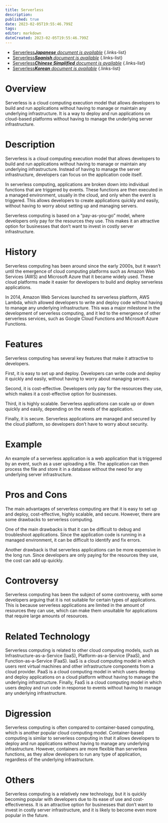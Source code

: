 ```yaml
---
title: Serverless
description: 
published: true
date: 2023-02-05T19:55:46.799Z
tags: 
editor: markdown
dateCreated: 2023-02-05T19:55:46.799Z
---
```


- [Serverless***Japanese** document is available*](/ja/Knowledge-base/Dictionary/serverless)
{.links-list}
- [Serverless***Spanish** document is available*](/es/Knowledge-base/Dictionary/serverless)
{.links-list}
- [Serverless***Chinese Simplified** document is available*](/zh/Knowledge-base/Dictionary/serverless)
{.links-list}
- [Serverless***Korean** document is available*](/ko/Knowledge-base/Dictionary/serverless)
{.links-list}


# Overview
Serverless is a cloud computing execution model that allows developers to build and run applications without having to manage or maintain any underlying infrastructure. It is a way to deploy and run applications on cloud-based platforms without having to manage the underlying server infrastructure.

# Description
Serverless is a cloud computing execution model that allows developers to build and run applications without having to manage or maintain any underlying infrastructure. Instead of having to manage the server infrastructure, developers can focus on the application code itself. 

In serverless computing, applications are broken down into individual functions that are triggered by events. These functions are then executed in a managed environment, usually in the cloud, and only when the event is triggered. This allows developers to create applications quickly and easily, without having to worry about setting up and managing servers.

Serverless computing is based on a “pay-as-you-go” model, where developers only pay for the resources they use. This makes it an attractive option for businesses that don’t want to invest in costly server infrastructure.

# History
Serverless computing has been around since the early 2000s, but it wasn’t until the emergence of cloud computing platforms such as Amazon Web Services (AWS) and Microsoft Azure that it became widely used. These cloud platforms made it easier for developers to build and deploy serverless applications. 

In 2014, Amazon Web Services launched its serverless platform, AWS Lambda, which allowed developers to write and deploy code without having to manage any underlying infrastructure. This was a major milestone in the development of serverless computing, and it led to the emergence of other serverless services, such as Google Cloud Functions and Microsoft Azure Functions.

# Features
Serverless computing has several key features that make it attractive to developers. 

First, it is easy to set up and deploy. Developers can write code and deploy it quickly and easily, without having to worry about managing servers. 

Second, it is cost-effective. Developers only pay for the resources they use, which makes it a cost-effective option for businesses. 

Third, it is highly scalable. Serverless applications can scale up or down quickly and easily, depending on the needs of the application.

Finally, it is secure. Serverless applications are managed and secured by the cloud platform, so developers don’t have to worry about security.

# Example
An example of a serverless application is a web application that is triggered by an event, such as a user uploading a file. The application can then process the file and store it in a database without the need for any underlying server infrastructure.

# Pros and Cons
The main advantages of serverless computing are that it is easy to set up and deploy, cost-effective, highly scalable, and secure. However, there are some drawbacks to serverless computing. 

One of the main drawbacks is that it can be difficult to debug and troubleshoot applications. Since the application code is running in a managed environment, it can be difficult to identify and fix errors. 

Another drawback is that serverless applications can be more expensive in the long run. Since developers are only paying for the resources they use, the cost can add up quickly.

# Controversy
Serverless computing has been the subject of some controversy, with some developers arguing that it is not suitable for certain types of applications. This is because serverless applications are limited in the amount of resources they can use, which can make them unsuitable for applications that require large amounts of resources.

# Related Technology
Serverless computing is related to other cloud computing models, such as Infrastructure-as-a-Service (IaaS), Platform-as-a-Service (PaaS), and Function-as-a-Service (FaaS). IaaS is a cloud computing model in which users rent virtual machines and other infrastructure components from a cloud provider. PaaS is a cloud computing model in which users develop and deploy applications on a cloud platform without having to manage the underlying infrastructure. Finally, FaaS is a cloud computing model in which users deploy and run code in response to events without having to manage any underlying infrastructure. 

# Digression
Serverless computing is often compared to container-based computing, which is another popular cloud computing model. Container-based computing is similar to serverless computing in that it allows developers to deploy and run applications without having to manage any underlying infrastructure. However, containers are more flexible than serverless functions, as they allow developers to run any type of application, regardless of the underlying infrastructure.

# Others
Serverless computing is a relatively new technology, but it is quickly becoming popular with developers due to its ease of use and cost-effectiveness. It is an attractive option for businesses that don’t want to invest in costly server infrastructure, and it is likely to become even more popular in the future.